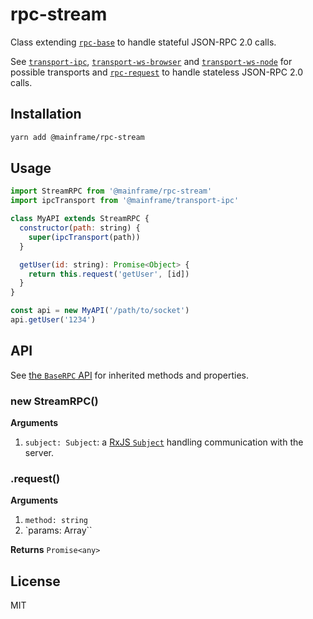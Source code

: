 # rpc-stream

Class extending [`rpc-base`](../rpc-base) to handle stateful JSON-RPC 2.0 calls.

See [`transport-ipc`](../transport-ipc), [`transport-ws-browser`](../transport-ws-browser) and [`transport-ws-node`](../transport-ws-node) for possible transports and [`rpc-request`](../rpc-request) to handle stateless JSON-RPC 2.0 calls.

## Installation

```sh
yarn add @mainframe/rpc-stream
```

## Usage

```js
import StreamRPC from '@mainframe/rpc-stream'
import ipcTransport from '@mainframe/transport-ipc'

class MyAPI extends StreamRPC {
  constructor(path: string) {
    super(ipcTransport(path))
  }

  getUser(id: string): Promise<Object> {
    return this.request('getUser', [id])
  }
}

const api = new MyAPI('/path/to/socket')
api.getUser('1234')
```

## API

See [the `BaseRPC` API](../rpc-base/README.md#api) for inherited methods and properties.

### new StreamRPC()

**Arguments**

1.  `subject: Subject`: a [RxJS `Subject`](http://reactivex.io/rxjs/class/es6/Subject.js~Subject.html) handling communication with the server.

### .request()

**Arguments**

1.  `method: string`
1.  `params: Array<any>``

**Returns** `Promise<any>`

## License

MIT
